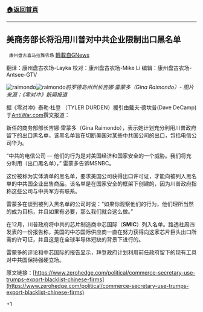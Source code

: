 ###  [:house:返回首頁](https://github.com/ourhimalayas/txt)
---

## 美商务部长将沿用川普对中共企业限制出口黑名单
` 康州盘古喜马拉雅农场` [轉載自GNews](https://gnews.org/zh-hans/958751/)

翻译：康州盘古农场-Layka
校对：康州盘古农场-Mike Li
编辑：康州盘古农场-Antsee-GTV

![raimondo]()![raimondo](https://gnews.org/wp-content/uploads/2021/03/Screen-Shot-2021-03-08-at-23.25.37.png)*前罗德岛州州长吉娜·雷蒙多（Gina Raimondo）- 图片来源：《零对冲》新闻报道*

据《零对冲》泰勒·杜登 （TYLER DURDEN）援引由戴夫·德坎普(Dave DeCamp)于[AntiWar.com](http://AntiWar.com)撰文报道：

新任的商务部部长吉娜·雷蒙多（Gina Raimondo），表示她计划充分利用川普政府留下的出口黑名单，该黑名单旨在切断美国对某些中共国公司的出口，包括电信公司华为。

“中共的电信公司 — 他们的行为是对美国经济和国家安全的一个威胁。我们将充分利用（出口黑名单），” 雷蒙多告诉MSNBC。

这份被称为实体清单的黑名单，要求美国公司获得出口许可证，才能向被列入黑名单的中共国企业出售商品。该名单是在国家安全的框架下创建的，因为川普政府指称这些公司与中共军方有联系。

雷蒙多在谈到被列入黑名单的公司时说：“如果你观察他们的行为，他们理所当然的成为目标，并且如果有必要，那么我们就会这么做。”

在12月，川普政府将中共的芯片制造商中芯国际（**SMIC**）列入名单。路透社周四发表的一份报告称，美国的中芯国际供应商一直在努力获得向这家芯片巨头出口所需的许可证，并且这是在全球半导体短缺的背景下进行的。

雷蒙多的评论和中芯国际的报告显示，拜登政府计划利用前任政府留下的现有工具对中共国保持强硬立场。

原文链接：[https://www.zerohedge.com/political/commerce-secretary-use-trumps-export-blacklist-chinese-firms](https://www.zerohedge.com/political/commerce-secretary-use-trumps-export-blacklist-chinese-firms)

+1
